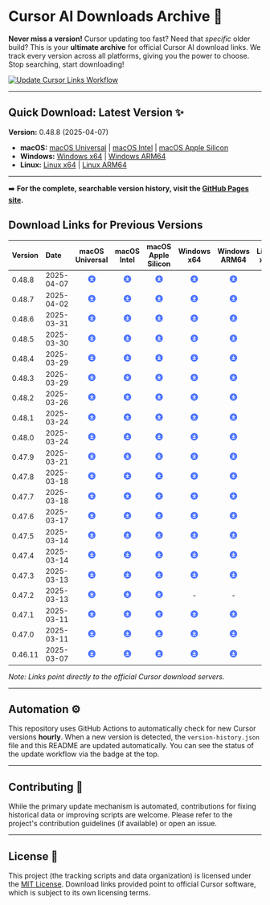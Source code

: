 # Cursor AI Downloads Archive 🚀

**Never miss a version!** Cursor updating too fast? Need that *specific* older build? This is your **ultimate archive** for official Cursor AI download links. We track every version across all platforms, giving you the power to choose. Stop searching, start downloading!

[![Update Cursor Links Workflow](https://github.com/shtse8/cursor-ai-downloads/actions/workflows/update-cursor-links.yml/badge.svg)](https://github.com/shtse8/cursor-ai-downloads/actions/workflows/update-cursor-links.yml)

---

## Quick Download: Latest Version ✨

<!-- LATEST_VERSION_DETAILS_START -->

**Version:** 0.48.8 (2025-04-07)

*   **macOS:** [macOS Universal](https://downloads.cursor.com/production/7801a556824585b7f2721900066bc87c4a09b743/darwin/universal/Cursor-darwin-universal.dmg) | [macOS Intel](https://downloads.cursor.com/production/7801a556824585b7f2721900066bc87c4a09b743/darwin/x64/Cursor-darwin-x64.dmg) | [macOS Apple Silicon](https://downloads.cursor.com/production/7801a556824585b7f2721900066bc87c4a09b743/darwin/arm64/Cursor-darwin-arm64.dmg)
*   **Windows:** [Windows x64](https://downloads.cursor.com/production/7801a556824585b7f2721900066bc87c4a09b743/win32/x64/system-setup/CursorSetup-x64-0.48.8.exe) | [Windows ARM64](https://downloads.cursor.com/production/7801a556824585b7f2721900066bc87c4a09b743/win32/arm64/system-setup/CursorSetup-arm64-0.48.8.exe)
*   **Linux:** [Linux x64](https://downloads.cursor.com/production/7801a556824585b7f2721900066bc87c4a09b743/linux/x64/Cursor-0.48.8-x86_64.AppImage) | [Linux ARM64](https://downloads.cursor.com/production/7801a556824585b7f2721900066bc87c4a09b743/linux/arm64/Cursor-0.48.8-aarch64.AppImage)

<!-- LATEST_VERSION_DETAILS_END -->

---


➡️ **For the complete, searchable version history, visit the [GitHub Pages site](https://shtse8.github.io/cursor-ai-downloads/).**

## Download Links for Previous Versions

<!-- TABLE_START -->
| Version | Date | macOS Universal | macOS Intel | macOS Apple Silicon | Windows x64 | Windows ARM64 | Linux x64 | Linux ARM64 |
|:---|:---|:---:|:---:|:---:|:---:|:---:|:---:|:---:|
| 0.48.8 | 2025-04-07 | <a href="https://downloads.cursor.com/production/7801a556824585b7f2721900066bc87c4a09b743/darwin/universal/Cursor-darwin-universal.dmg" target="_blank" rel="noopener noreferrer"><img src="assets/download.png?raw=true" alt="Download" width="16" height="16"></a> | <a href="https://downloads.cursor.com/production/7801a556824585b7f2721900066bc87c4a09b743/darwin/x64/Cursor-darwin-x64.dmg" target="_blank" rel="noopener noreferrer"><img src="assets/download.png?raw=true" alt="Download" width="16" height="16"></a> | <a href="https://downloads.cursor.com/production/7801a556824585b7f2721900066bc87c4a09b743/darwin/arm64/Cursor-darwin-arm64.dmg" target="_blank" rel="noopener noreferrer"><img src="assets/download.png?raw=true" alt="Download" width="16" height="16"></a> | <a href="https://downloads.cursor.com/production/7801a556824585b7f2721900066bc87c4a09b743/win32/x64/system-setup/CursorSetup-x64-0.48.8.exe" target="_blank" rel="noopener noreferrer"><img src="assets/download.png?raw=true" alt="Download" width="16" height="16"></a> | <a href="https://downloads.cursor.com/production/7801a556824585b7f2721900066bc87c4a09b743/win32/arm64/system-setup/CursorSetup-arm64-0.48.8.exe" target="_blank" rel="noopener noreferrer"><img src="assets/download.png?raw=true" alt="Download" width="16" height="16"></a> | <a href="https://downloads.cursor.com/production/7801a556824585b7f2721900066bc87c4a09b743/linux/x64/Cursor-0.48.8-x86_64.AppImage" target="_blank" rel="noopener noreferrer"><img src="assets/download.png?raw=true" alt="Download" width="16" height="16"></a> | <a href="https://downloads.cursor.com/production/7801a556824585b7f2721900066bc87c4a09b743/linux/arm64/Cursor-0.48.8-aarch64.AppImage" target="_blank" rel="noopener noreferrer"><img src="assets/download.png?raw=true" alt="Download" width="16" height="16"></a> |
| 0.48.7 | 2025-04-02 | <a href="https://downloads.cursor.com/production/66290080aae40d23364ba2371832bda0933a3641/darwin/universal/Cursor-darwin-universal.dmg" target="_blank" rel="noopener noreferrer"><img src="assets/download.png?raw=true" alt="Download" width="16" height="16"></a> | <a href="https://downloads.cursor.com/production/66290080aae40d23364ba2371832bda0933a3641/darwin/x64/Cursor-darwin-x64.dmg" target="_blank" rel="noopener noreferrer"><img src="assets/download.png?raw=true" alt="Download" width="16" height="16"></a> | <a href="https://downloads.cursor.com/production/66290080aae40d23364ba2371832bda0933a3641/darwin/arm64/Cursor-darwin-arm64.dmg" target="_blank" rel="noopener noreferrer"><img src="assets/download.png?raw=true" alt="Download" width="16" height="16"></a> | <a href="https://downloads.cursor.com/production/66290080aae40d23364ba2371832bda0933a3641/win32/x64/user-setup/CursorUserSetup-x64-0.48.7.exe" target="_blank" rel="noopener noreferrer"><img src="assets/download.png?raw=true" alt="Download" width="16" height="16"></a> | <a href="https://downloads.cursor.com/production/66290080aae40d23364ba2371832bda0933a3641/win32/arm64/user-setup/CursorUserSetup-arm64-0.48.7.exe" target="_blank" rel="noopener noreferrer"><img src="assets/download.png?raw=true" alt="Download" width="16" height="16"></a> | <a href="https://downloads.cursor.com/production/66290080aae40d23364ba2371832bda0933a3641/linux/x64/Cursor-0.48.7-x86_64.AppImage" target="_blank" rel="noopener noreferrer"><img src="assets/download.png?raw=true" alt="Download" width="16" height="16"></a> | <a href="https://downloads.cursor.com/production/66290080aae40d23364ba2371832bda0933a3641/linux/arm64/Cursor-0.48.7-aarch64.AppImage" target="_blank" rel="noopener noreferrer"><img src="assets/download.png?raw=true" alt="Download" width="16" height="16"></a> |
| 0.48.6 | 2025-03-31 | <a href="https://downloads.cursor.com/production/7da827d66e9b56a846349698c70129a436421245/darwin/universal/Cursor-darwin-universal.dmg" target="_blank" rel="noopener noreferrer"><img src="assets/download.png?raw=true" alt="Download" width="16" height="16"></a> | <a href="https://downloads.cursor.com/production/7da827d66e9b56a846349698c70129a436421245/darwin/x64/Cursor-darwin-x64.dmg" target="_blank" rel="noopener noreferrer"><img src="assets/download.png?raw=true" alt="Download" width="16" height="16"></a> | <a href="https://downloads.cursor.com/production/7da827d66e9b56a846349698c70129a436421245/darwin/arm64/Cursor-darwin-arm64.dmg" target="_blank" rel="noopener noreferrer"><img src="assets/download.png?raw=true" alt="Download" width="16" height="16"></a> | <a href="https://downloads.cursor.com/production/7da827d66e9b56a846349698c70129a436421245/win32/x64/user-setup/CursorUserSetup-x64-0.48.6.exe" target="_blank" rel="noopener noreferrer"><img src="assets/download.png?raw=true" alt="Download" width="16" height="16"></a> | <a href="https://downloads.cursor.com/production/7da827d66e9b56a846349698c70129a436421245/win32/arm64/user-setup/CursorUserSetup-arm64-0.48.6.exe" target="_blank" rel="noopener noreferrer"><img src="assets/download.png?raw=true" alt="Download" width="16" height="16"></a> | <a href="https://downloads.cursor.com/production/7da827d66e9b56a846349698c70129a436421245/linux/x64/Cursor-0.48.6-x86_64.AppImage" target="_blank" rel="noopener noreferrer"><img src="assets/download.png?raw=true" alt="Download" width="16" height="16"></a> | <a href="https://downloads.cursor.com/production/7da827d66e9b56a846349698c70129a436421245/linux/arm64/Cursor-0.48.6-aarch64.AppImage" target="_blank" rel="noopener noreferrer"><img src="assets/download.png?raw=true" alt="Download" width="16" height="16"></a> |
| 0.48.5 | 2025-03-30 | <a href="https://downloads.cursor.com/production/ec8ef865575596e5c64d3b6cf9a933b93ad4ac02/darwin/universal/Cursor-darwin-universal.dmg" target="_blank" rel="noopener noreferrer"><img src="assets/download.png?raw=true" alt="Download" width="16" height="16"></a> | <a href="https://downloads.cursor.com/production/ec8ef865575596e5c64d3b6cf9a933b93ad4ac02/darwin/x64/Cursor-darwin-x64.dmg" target="_blank" rel="noopener noreferrer"><img src="assets/download.png?raw=true" alt="Download" width="16" height="16"></a> | <a href="https://downloads.cursor.com/production/ec8ef865575596e5c64d3b6cf9a933b93ad4ac02/darwin/arm64/Cursor-darwin-arm64.dmg" target="_blank" rel="noopener noreferrer"><img src="assets/download.png?raw=true" alt="Download" width="16" height="16"></a> | <a href="https://downloads.cursor.com/production/ec8ef865575596e5c64d3b6cf9a933b93ad4ac02/win32/x64/user-setup/CursorUserSetup-x64-0.48.5.exe" target="_blank" rel="noopener noreferrer"><img src="assets/download.png?raw=true" alt="Download" width="16" height="16"></a> | <a href="https://downloads.cursor.com/production/ec8ef865575596e5c64d3b6cf9a933b93ad4ac02/win32/arm64/user-setup/CursorUserSetup-arm64-0.48.5.exe" target="_blank" rel="noopener noreferrer"><img src="assets/download.png?raw=true" alt="Download" width="16" height="16"></a> | <a href="https://downloads.cursor.com/production/ec8ef865575596e5c64d3b6cf9a933b93ad4ac02/linux/x64/Cursor-0.48.5-x86_64.AppImage" target="_blank" rel="noopener noreferrer"><img src="assets/download.png?raw=true" alt="Download" width="16" height="16"></a> | <a href="https://downloads.cursor.com/production/ec8ef865575596e5c64d3b6cf9a933b93ad4ac02/linux/arm64/Cursor-0.48.5-aarch64.AppImage" target="_blank" rel="noopener noreferrer"><img src="assets/download.png?raw=true" alt="Download" width="16" height="16"></a> |
| 0.48.4 | 2025-03-29 | <a href="https://downloads.cursor.com/production/2d6a87f894b91f2d4a045294e1ad36d208023ccb/darwin/universal/Cursor-darwin-universal.dmg" target="_blank" rel="noopener noreferrer"><img src="assets/download.png?raw=true" alt="Download" width="16" height="16"></a> | <a href="https://downloads.cursor.com/production/2d6a87f894b91f2d4a045294e1ad36d208023ccb/darwin/x64/Cursor-darwin-x64.dmg" target="_blank" rel="noopener noreferrer"><img src="assets/download.png?raw=true" alt="Download" width="16" height="16"></a> | <a href="https://downloads.cursor.com/production/2d6a87f894b91f2d4a045294e1ad36d208023ccb/darwin/arm64/Cursor-darwin-arm64.dmg" target="_blank" rel="noopener noreferrer"><img src="assets/download.png?raw=true" alt="Download" width="16" height="16"></a> | <a href="https://downloads.cursor.com/production/2d6a87f894b91f2d4a045294e1ad36d208023ccb/win32/x64/user-setup/CursorUserSetup-x64-0.48.4.exe" target="_blank" rel="noopener noreferrer"><img src="assets/download.png?raw=true" alt="Download" width="16" height="16"></a> | <a href="https://downloads.cursor.com/production/2d6a87f894b91f2d4a045294e1ad36d208023ccb/win32/arm64/user-setup/CursorUserSetup-arm64-0.48.4.exe" target="_blank" rel="noopener noreferrer"><img src="assets/download.png?raw=true" alt="Download" width="16" height="16"></a> | <a href="https://downloads.cursor.com/production/2d6a87f894b91f2d4a045294e1ad36d208023ccb/linux/x64/Cursor-0.48.4-x86_64.AppImage" target="_blank" rel="noopener noreferrer"><img src="assets/download.png?raw=true" alt="Download" width="16" height="16"></a> | <a href="https://downloads.cursor.com/production/2d6a87f894b91f2d4a045294e1ad36d208023ccb/linux/arm64/Cursor-0.48.4-aarch64.AppImage" target="_blank" rel="noopener noreferrer"><img src="assets/download.png?raw=true" alt="Download" width="16" height="16"></a> |
| 0.48.3 | 2025-03-29 | <a href="https://downloads.cursor.com/production/d0f2e6e7e022d8e024f7eb7d085cadf3d1f4df20/darwin/universal/Cursor-darwin-universal.dmg" target="_blank" rel="noopener noreferrer"><img src="assets/download.png?raw=true" alt="Download" width="16" height="16"></a> | <a href="https://downloads.cursor.com/production/d0f2e6e7e022d8e024f7eb7d085cadf3d1f4df20/darwin/x64/Cursor-darwin-x64.dmg" target="_blank" rel="noopener noreferrer"><img src="assets/download.png?raw=true" alt="Download" width="16" height="16"></a> | <a href="https://downloads.cursor.com/production/d0f2e6e7e022d8e024f7eb7d085cadf3d1f4df20/darwin/arm64/Cursor-darwin-arm64.dmg" target="_blank" rel="noopener noreferrer"><img src="assets/download.png?raw=true" alt="Download" width="16" height="16"></a> | <a href="https://downloads.cursor.com/production/d0f2e6e7e022d8e024f7eb7d085cadf3d1f4df20/win32/x64/user-setup/CursorUserSetup-x64-0.48.3.exe" target="_blank" rel="noopener noreferrer"><img src="assets/download.png?raw=true" alt="Download" width="16" height="16"></a> | <a href="https://downloads.cursor.com/production/d0f2e6e7e022d8e024f7eb7d085cadf3d1f4df20/win32/arm64/user-setup/CursorUserSetup-arm64-0.48.3.exe" target="_blank" rel="noopener noreferrer"><img src="assets/download.png?raw=true" alt="Download" width="16" height="16"></a> | <a href="https://downloads.cursor.com/production/d0f2e6e7e022d8e024f7eb7d085cadf3d1f4df20/linux/x64/Cursor-0.48.3-x86_64.AppImage" target="_blank" rel="noopener noreferrer"><img src="assets/download.png?raw=true" alt="Download" width="16" height="16"></a> | <a href="https://downloads.cursor.com/production/d0f2e6e7e022d8e024f7eb7d085cadf3d1f4df20/linux/arm64/Cursor-0.48.3-aarch64.AppImage" target="_blank" rel="noopener noreferrer"><img src="assets/download.png?raw=true" alt="Download" width="16" height="16"></a> |
| 0.48.2 | 2025-03-26 | <a href="https://downloads.cursor.com/production/7d6318dfcfbf7c12a87e33c06978f23167a6de3c/darwin/universal/Cursor-darwin-universal.dmg" target="_blank" rel="noopener noreferrer"><img src="assets/download.png?raw=true" alt="Download" width="16" height="16"></a> | <a href="https://downloads.cursor.com/production/7d6318dfcfbf7c12a87e33c06978f23167a6de3c/darwin/x64/Cursor-darwin-x64.dmg" target="_blank" rel="noopener noreferrer"><img src="assets/download.png?raw=true" alt="Download" width="16" height="16"></a> | <a href="https://downloads.cursor.com/production/7d6318dfcfbf7c12a87e33c06978f23167a6de3c/darwin/arm64/Cursor-darwin-arm64.dmg" target="_blank" rel="noopener noreferrer"><img src="assets/download.png?raw=true" alt="Download" width="16" height="16"></a> | <a href="https://downloads.cursor.com/production/7d6318dfcfbf7c12a87e33c06978f23167a6de3c/win32/x64/user-setup/CursorUserSetup-x64-0.48.2.exe" target="_blank" rel="noopener noreferrer"><img src="assets/download.png?raw=true" alt="Download" width="16" height="16"></a> | <a href="https://downloads.cursor.com/production/7d6318dfcfbf7c12a87e33c06978f23167a6de3c/win32/arm64/user-setup/CursorUserSetup-arm64-0.48.2.exe" target="_blank" rel="noopener noreferrer"><img src="assets/download.png?raw=true" alt="Download" width="16" height="16"></a> | <a href="https://downloads.cursor.com/production/7d6318dfcfbf7c12a87e33c06978f23167a6de3c/linux/x64/Cursor-0.48.2-x86_64.AppImage" target="_blank" rel="noopener noreferrer"><img src="assets/download.png?raw=true" alt="Download" width="16" height="16"></a> | <a href="https://downloads.cursor.com/production/7d6318dfcfbf7c12a87e33c06978f23167a6de3c/linux/arm64/Cursor-0.48.2-aarch64.AppImage" target="_blank" rel="noopener noreferrer"><img src="assets/download.png?raw=true" alt="Download" width="16" height="16"></a> |
| 0.48.1 | 2025-03-24 | <a href="https://downloads.cursor.com/production/0139db98f117ab50fcaaf7a0b1c69d345bd98a14/darwin/universal/Cursor-darwin-universal.dmg" target="_blank" rel="noopener noreferrer"><img src="assets/download.png?raw=true" alt="Download" width="16" height="16"></a> | <a href="https://downloads.cursor.com/production/0139db98f117ab50fcaaf7a0b1c69d345bd98a14/darwin/x64/Cursor-darwin-x64.dmg" target="_blank" rel="noopener noreferrer"><img src="assets/download.png?raw=true" alt="Download" width="16" height="16"></a> | <a href="https://downloads.cursor.com/production/0139db98f117ab50fcaaf7a0b1c69d345bd98a14/darwin/arm64/Cursor-darwin-arm64.dmg" target="_blank" rel="noopener noreferrer"><img src="assets/download.png?raw=true" alt="Download" width="16" height="16"></a> | <a href="https://downloads.cursor.com/production/0139db98f117ab50fcaaf7a0b1c69d345bd98a14/win32/x64/user-setup/CursorUserSetup-x64-0.48.1.exe" target="_blank" rel="noopener noreferrer"><img src="assets/download.png?raw=true" alt="Download" width="16" height="16"></a> | <a href="https://downloads.cursor.com/production/0139db98f117ab50fcaaf7a0b1c69d345bd98a14/win32/arm64/user-setup/CursorUserSetup-arm64-0.48.1.exe" target="_blank" rel="noopener noreferrer"><img src="assets/download.png?raw=true" alt="Download" width="16" height="16"></a> | <a href="https://downloads.cursor.com/production/0139db98f117ab50fcaaf7a0b1c69d345bd98a14/linux/x64/Cursor-0.48.1-x86_64.AppImage" target="_blank" rel="noopener noreferrer"><img src="assets/download.png?raw=true" alt="Download" width="16" height="16"></a> | <a href="https://downloads.cursor.com/production/0139db98f117ab50fcaaf7a0b1c69d345bd98a14/linux/arm64/Cursor-0.48.1-aarch64.AppImage" target="_blank" rel="noopener noreferrer"><img src="assets/download.png?raw=true" alt="Download" width="16" height="16"></a> |
| 0.48.0 | 2025-03-24 | <a href="https://downloads.cursor.com/production/3def0c1e43c375c98c36c3e60d2304e1c465bd5c/darwin/universal/Cursor-darwin-universal.dmg" target="_blank" rel="noopener noreferrer"><img src="assets/download.png?raw=true" alt="Download" width="16" height="16"></a> | <a href="https://downloads.cursor.com/production/3def0c1e43c375c98c36c3e60d2304e1c465bd5c/darwin/x64/Cursor-darwin-x64.dmg" target="_blank" rel="noopener noreferrer"><img src="assets/download.png?raw=true" alt="Download" width="16" height="16"></a> | <a href="https://downloads.cursor.com/production/3def0c1e43c375c98c36c3e60d2304e1c465bd5c/darwin/arm64/Cursor-darwin-arm64.dmg" target="_blank" rel="noopener noreferrer"><img src="assets/download.png?raw=true" alt="Download" width="16" height="16"></a> | <a href="https://downloads.cursor.com/production/3def0c1e43c375c98c36c3e60d2304e1c465bd5c/win32/x64/user-setup/CursorUserSetup-x64-0.48.0.exe" target="_blank" rel="noopener noreferrer"><img src="assets/download.png?raw=true" alt="Download" width="16" height="16"></a> | <a href="https://downloads.cursor.com/production/3def0c1e43c375c98c36c3e60d2304e1c465bd5c/win32/arm64/user-setup/CursorUserSetup-arm64-0.48.0.exe" target="_blank" rel="noopener noreferrer"><img src="assets/download.png?raw=true" alt="Download" width="16" height="16"></a> | <a href="https://downloads.cursor.com/production/3def0c1e43c375c98c36c3e60d2304e1c465bd5c/linux/x64/Cursor-0.48.0-x86_64.AppImage" target="_blank" rel="noopener noreferrer"><img src="assets/download.png?raw=true" alt="Download" width="16" height="16"></a> | <a href="https://downloads.cursor.com/production/3def0c1e43c375c98c36c3e60d2304e1c465bd5c/linux/arm64/Cursor-0.48.0-aarch64.AppImage" target="_blank" rel="noopener noreferrer"><img src="assets/download.png?raw=true" alt="Download" width="16" height="16"></a> |
| 0.47.9 | 2025-03-21 | <a href="https://downloads.cursor.com/production/b6fb41b5f36bda05cab7109606e7404a65d1ff32/darwin/universal/Cursor-darwin-universal.dmg" target="_blank" rel="noopener noreferrer"><img src="assets/download.png?raw=true" alt="Download" width="16" height="16"></a> | <a href="https://downloads.cursor.com/production/b6fb41b5f36bda05cab7109606e7404a65d1ff32/darwin/x64/Cursor-darwin-x64.dmg" target="_blank" rel="noopener noreferrer"><img src="assets/download.png?raw=true" alt="Download" width="16" height="16"></a> | <a href="https://downloads.cursor.com/production/b6fb41b5f36bda05cab7109606e7404a65d1ff32/darwin/arm64/Cursor-darwin-arm64.dmg" target="_blank" rel="noopener noreferrer"><img src="assets/download.png?raw=true" alt="Download" width="16" height="16"></a> | <a href="https://downloads.cursor.com/production/b6fb41b5f36bda05cab7109606e7404a65d1ff32/win32/x64/user-setup/CursorUserSetup-x64-0.47.9.exe" target="_blank" rel="noopener noreferrer"><img src="assets/download.png?raw=true" alt="Download" width="16" height="16"></a> | <a href="https://downloads.cursor.com/production/b6fb41b5f36bda05cab7109606e7404a65d1ff32/win32/arm64/user-setup/CursorUserSetup-arm64-0.47.9.exe" target="_blank" rel="noopener noreferrer"><img src="assets/download.png?raw=true" alt="Download" width="16" height="16"></a> | <a href="https://downloads.cursor.com/production/b6fb41b5f36bda05cab7109606e7404a65d1ff32/linux/x64/Cursor-0.47.9-x86_64.AppImage" target="_blank" rel="noopener noreferrer"><img src="assets/download.png?raw=true" alt="Download" width="16" height="16"></a> | <a href="https://downloads.cursor.com/production/b6fb41b5f36bda05cab7109606e7404a65d1ff32/linux/arm64/Cursor-0.47.9-aarch64.AppImage" target="_blank" rel="noopener noreferrer"><img src="assets/download.png?raw=true" alt="Download" width="16" height="16"></a> |
| 0.47.8 | 2025-03-18 | <a href="https://downloads.cursor.com/production/82ef0f61c01d079d1b7e5ab04d88499d5af500e3/darwin/universal/Cursor-darwin-universal.dmg" target="_blank" rel="noopener noreferrer"><img src="assets/download.png?raw=true" alt="Download" width="16" height="16"></a> | <a href="https://downloads.cursor.com/production/82ef0f61c01d079d1b7e5ab04d88499d5af500e3/darwin/x64/Cursor-darwin-x64.dmg" target="_blank" rel="noopener noreferrer"><img src="assets/download.png?raw=true" alt="Download" width="16" height="16"></a> | <a href="https://downloads.cursor.com/production/82ef0f61c01d079d1b7e5ab04d88499d5af500e3/darwin/arm64/Cursor-darwin-arm64.dmg" target="_blank" rel="noopener noreferrer"><img src="assets/download.png?raw=true" alt="Download" width="16" height="16"></a> | <a href="https://downloads.cursor.com/production/82ef0f61c01d079d1b7e5ab04d88499d5af500e3/win32/x64/user-setup/CursorUserSetup-x64-0.47.8.exe" target="_blank" rel="noopener noreferrer"><img src="assets/download.png?raw=true" alt="Download" width="16" height="16"></a> | <a href="https://downloads.cursor.com/production/82ef0f61c01d079d1b7e5ab04d88499d5af500e3/win32/arm64/user-setup/CursorUserSetup-arm64-0.47.8.exe" target="_blank" rel="noopener noreferrer"><img src="assets/download.png?raw=true" alt="Download" width="16" height="16"></a> | <a href="https://downloads.cursor.com/production/client/linux/x64/appimage/Cursor-0.47.8-82ef0f61c01d079d1b7e5ab04d88499d5af500e3.deb.glibc2.25-x86_64.AppImage" target="_blank" rel="noopener noreferrer"><img src="assets/download.png?raw=true" alt="Download" width="16" height="16"></a> | <a href="https://downloads.cursor.com/production/client/linux/arm64/appimage/Cursor-0.47.8-82ef0f61c01d079d1b7e5ab04d88499d5af500e3.deb.glibc2.28-aarch64.AppImage" target="_blank" rel="noopener noreferrer"><img src="assets/download.png?raw=true" alt="Download" width="16" height="16"></a> |
| 0.47.7 | 2025-03-18 | <a href="https://downloads.cursor.com/production/33ec0dad159bc0ad620f6bbda539efe90c39748d/darwin/universal/Cursor-darwin-universal.dmg" target="_blank" rel="noopener noreferrer"><img src="assets/download.png?raw=true" alt="Download" width="16" height="16"></a> | <a href="https://downloads.cursor.com/production/33ec0dad159bc0ad620f6bbda539efe90c39748d/darwin/x64/Cursor-darwin-x64.dmg" target="_blank" rel="noopener noreferrer"><img src="assets/download.png?raw=true" alt="Download" width="16" height="16"></a> | <a href="https://downloads.cursor.com/production/33ec0dad159bc0ad620f6bbda539efe90c39748d/darwin/arm64/Cursor-darwin-arm64.dmg" target="_blank" rel="noopener noreferrer"><img src="assets/download.png?raw=true" alt="Download" width="16" height="16"></a> | <a href="https://downloads.cursor.com/production/33ec0dad159bc0ad620f6bbda539efe90c39748d/win32/x64/user-setup/CursorUserSetup-x64-0.47.7.exe" target="_blank" rel="noopener noreferrer"><img src="assets/download.png?raw=true" alt="Download" width="16" height="16"></a> | <a href="https://downloads.cursor.com/production/33ec0dad159bc0ad620f6bbda539efe90c39748d/win32/arm64/user-setup/CursorUserSetup-arm64-0.47.7.exe" target="_blank" rel="noopener noreferrer"><img src="assets/download.png?raw=true" alt="Download" width="16" height="16"></a> | <a href="https://downloads.cursor.com/production/client/linux/x64/appimage/Cursor-0.47.7-33ec0dad159bc0ad620f6bbda539efe90c39748d.deb.glibc2.25-x86_64.AppImage" target="_blank" rel="noopener noreferrer"><img src="assets/download.png?raw=true" alt="Download" width="16" height="16"></a> | <a href="https://downloads.cursor.com/production/client/linux/arm64/appimage/Cursor-0.47.7-33ec0dad159bc0ad620f6bbda539efe90c39748d.deb.glibc2.28-aarch64.AppImage" target="_blank" rel="noopener noreferrer"><img src="assets/download.png?raw=true" alt="Download" width="16" height="16"></a> |
| 0.47.6 | 2025-03-17 | <a href="https://downloads.cursor.com/production/6a1a6fbc55483584e7022f491c8a167ccac86f22/darwin/universal/Cursor-darwin-universal.dmg" target="_blank" rel="noopener noreferrer"><img src="assets/download.png?raw=true" alt="Download" width="16" height="16"></a> | <a href="https://downloads.cursor.com/production/6a1a6fbc55483584e7022f491c8a167ccac86f22/darwin/x64/Cursor-darwin-x64.dmg" target="_blank" rel="noopener noreferrer"><img src="assets/download.png?raw=true" alt="Download" width="16" height="16"></a> | <a href="https://downloads.cursor.com/production/6a1a6fbc55483584e7022f491c8a167ccac86f22/darwin/arm64/Cursor-darwin-arm64.dmg" target="_blank" rel="noopener noreferrer"><img src="assets/download.png?raw=true" alt="Download" width="16" height="16"></a> | <a href="https://downloads.cursor.com/production/6a1a6fbc55483584e7022f491c8a167ccac86f22/win32/x64/user-setup/CursorUserSetup-x64-0.47.6.exe" target="_blank" rel="noopener noreferrer"><img src="assets/download.png?raw=true" alt="Download" width="16" height="16"></a> | <a href="https://downloads.cursor.com/production/6a1a6fbc55483584e7022f491c8a167ccac86f22/win32/arm64/user-setup/CursorUserSetup-arm64-0.47.6.exe" target="_blank" rel="noopener noreferrer"><img src="assets/download.png?raw=true" alt="Download" width="16" height="16"></a> | <a href="https://downloads.cursor.com/production/client/linux/x64/appimage/Cursor-0.47.6-6a1a6fbc55483584e7022f491c8a167ccac86f22.deb.glibc2.25-x86_64.AppImage" target="_blank" rel="noopener noreferrer"><img src="assets/download.png?raw=true" alt="Download" width="16" height="16"></a> | <a href="https://downloads.cursor.com/production/client/linux/arm64/appimage/Cursor-0.47.6-6a1a6fbc55483584e7022f491c8a167ccac86f22.deb.glibc2.28-aarch64.AppImage" target="_blank" rel="noopener noreferrer"><img src="assets/download.png?raw=true" alt="Download" width="16" height="16"></a> |
| 0.47.5 | 2025-03-14 | <a href="https://downloads.cursor.com/production/53d6da1322f934a1058e7569ee0847b24879d18c/darwin/universal/Cursor-darwin-universal.dmg" target="_blank" rel="noopener noreferrer"><img src="assets/download.png?raw=true" alt="Download" width="16" height="16"></a> | <a href="https://downloads.cursor.com/production/53d6da1322f934a1058e7569ee0847b24879d18c/darwin/x64/Cursor-darwin-x64.dmg" target="_blank" rel="noopener noreferrer"><img src="assets/download.png?raw=true" alt="Download" width="16" height="16"></a> | <a href="https://downloads.cursor.com/production/53d6da1322f934a1058e7569ee0847b24879d18c/darwin/arm64/Cursor-darwin-arm64.dmg" target="_blank" rel="noopener noreferrer"><img src="assets/download.png?raw=true" alt="Download" width="16" height="16"></a> | <a href="https://downloads.cursor.com/production/53d6da1322f934a1058e7569ee0847b24879d18c/win32/x64/user-setup/CursorUserSetup-x64-0.47.5.exe" target="_blank" rel="noopener noreferrer"><img src="assets/download.png?raw=true" alt="Download" width="16" height="16"></a> | <a href="https://downloads.cursor.com/production/53d6da1322f934a1058e7569ee0847b24879d18c/win32/arm64/user-setup/CursorUserSetup-arm64-0.47.5.exe" target="_blank" rel="noopener noreferrer"><img src="assets/download.png?raw=true" alt="Download" width="16" height="16"></a> | <a href="https://downloads.cursor.com/production/client/linux/x64/appimage/Cursor-0.47.5-53d6da1322f934a1058e7569ee0847b24879d18c.deb.glibc2.25-x86_64.AppImage" target="_blank" rel="noopener noreferrer"><img src="assets/download.png?raw=true" alt="Download" width="16" height="16"></a> | <a href="https://downloads.cursor.com/production/client/linux/arm64/appimage/Cursor-0.47.5-53d6da1322f934a1058e7569ee0847b24879d18c.deb.glibc2.28-aarch64.AppImage" target="_blank" rel="noopener noreferrer"><img src="assets/download.png?raw=true" alt="Download" width="16" height="16"></a> |
| 0.47.4 | 2025-03-14 | <a href="https://downloads.cursor.com/production/8f8a2000673d2c48f6cac5eea2f3f9f2ed5e4ec2/darwin/universal/Cursor-darwin-universal.dmg" target="_blank" rel="noopener noreferrer"><img src="assets/download.png?raw=true" alt="Download" width="16" height="16"></a> | <a href="https://downloads.cursor.com/production/8f8a2000673d2c48f6cac5eea2f3f9f2ed5e4ec2/darwin/x64/Cursor-darwin-x64.dmg" target="_blank" rel="noopener noreferrer"><img src="assets/download.png?raw=true" alt="Download" width="16" height="16"></a> | <a href="https://downloads.cursor.com/production/8f8a2000673d2c48f6cac5eea2f3f9f2ed5e4ec2/darwin/arm64/Cursor-darwin-arm64.dmg" target="_blank" rel="noopener noreferrer"><img src="assets/download.png?raw=true" alt="Download" width="16" height="16"></a> | <a href="https://downloads.cursor.com/production/8f8a2000673d2c48f6cac5eea2f3f9f2ed5e4ec2/win32/x64/user-setup/CursorUserSetup-x64-0.47.4.exe" target="_blank" rel="noopener noreferrer"><img src="assets/download.png?raw=true" alt="Download" width="16" height="16"></a> | <a href="https://downloads.cursor.com/production/8f8a2000673d2c48f6cac5eea2f3f9f2ed5e4ec2/win32/arm64/user-setup/CursorUserSetup-arm64-0.47.4.exe" target="_blank" rel="noopener noreferrer"><img src="assets/download.png?raw=true" alt="Download" width="16" height="16"></a> | <a href="https://downloads.cursor.com/production/client/linux/x64/appimage/Cursor-0.47.4-8f8a2000673d2c48f6cac5eea2f3f9f2ed5e4ec2.deb.glibc2.25-x86_64.AppImage" target="_blank" rel="noopener noreferrer"><img src="assets/download.png?raw=true" alt="Download" width="16" height="16"></a> | <a href="https://downloads.cursor.com/production/client/linux/arm64/appimage/Cursor-0.47.4-8f8a2000673d2c48f6cac5eea2f3f9f2ed5e4ec2.deb.glibc2.28-aarch64.AppImage" target="_blank" rel="noopener noreferrer"><img src="assets/download.png?raw=true" alt="Download" width="16" height="16"></a> |
| 0.47.3 | 2025-03-13 | <a href="https://downloads.cursor.com/production/dab1538cd064aebd4292f9de48b05022c974aff6/darwin/universal/Cursor-darwin-universal.dmg" target="_blank" rel="noopener noreferrer"><img src="assets/download.png?raw=true" alt="Download" width="16" height="16"></a> | <a href="https://downloads.cursor.com/production/dab1538cd064aebd4292f9de48b05022c974aff6/darwin/x64/Cursor-darwin-x64.dmg" target="_blank" rel="noopener noreferrer"><img src="assets/download.png?raw=true" alt="Download" width="16" height="16"></a> | <a href="https://downloads.cursor.com/production/dab1538cd064aebd4292f9de48b05022c974aff6/darwin/arm64/Cursor-darwin-arm64.dmg" target="_blank" rel="noopener noreferrer"><img src="assets/download.png?raw=true" alt="Download" width="16" height="16"></a> | <a href="https://downloads.cursor.com/production/dab1538cd064aebd4292f9de48b05022c974aff6/win32/x64/user-setup/CursorUserSetup-x64-0.47.3.exe" target="_blank" rel="noopener noreferrer"><img src="assets/download.png?raw=true" alt="Download" width="16" height="16"></a> | <a href="https://downloads.cursor.com/production/dab1538cd064aebd4292f9de48b05022c974aff6/win32/arm64/user-setup/CursorUserSetup-arm64-0.47.3.exe" target="_blank" rel="noopener noreferrer"><img src="assets/download.png?raw=true" alt="Download" width="16" height="16"></a> | <a href="https://downloads.cursor.com/production/client/linux/x64/appimage/Cursor-0.47.3-dab1538cd064aebd4292f9de48b05022c974aff6.deb.glibc2.25-x86_64.AppImage" target="_blank" rel="noopener noreferrer"><img src="assets/download.png?raw=true" alt="Download" width="16" height="16"></a> | <a href="https://downloads.cursor.com/production/client/linux/arm64/appimage/Cursor-0.47.3-dab1538cd064aebd4292f9de48b05022c974aff6.deb.glibc2.28-aarch64.AppImage" target="_blank" rel="noopener noreferrer"><img src="assets/download.png?raw=true" alt="Download" width="16" height="16"></a> |
| 0.47.2 | 2025-03-13 | <a href="https://downloads.cursor.com/production/bed609aa4a57e9d82664006f152d3f77589eed10/darwin/universal/Cursor-darwin-universal.dmg" target="_blank" rel="noopener noreferrer"><img src="assets/download.png?raw=true" alt="Download" width="16" height="16"></a> | <a href="https://downloads.cursor.com/production/bed609aa4a57e9d82664006f152d3f77589eed10/darwin/x64/Cursor-darwin-x64.dmg" target="_blank" rel="noopener noreferrer"><img src="assets/download.png?raw=true" alt="Download" width="16" height="16"></a> | <a href="https://downloads.cursor.com/production/bed609aa4a57e9d82664006f152d3f77589eed10/darwin/arm64/Cursor-darwin-arm64.dmg" target="_blank" rel="noopener noreferrer"><img src="assets/download.png?raw=true" alt="Download" width="16" height="16"></a> | - | - | <a href="https://downloads.cursor.com/production/client/linux/x64/appimage/Cursor-0.47.2-bed609aa4a57e9d82664006f152d3f77589eed10.deb.glibc2.25-x86_64.AppImage" target="_blank" rel="noopener noreferrer"><img src="assets/download.png?raw=true" alt="Download" width="16" height="16"></a> | <a href="https://downloads.cursor.com/production/client/linux/arm64/appimage/Cursor-0.47.2-bed609aa4a57e9d82664006f152d3f77589eed10.deb.glibc2.28-aarch64.AppImage" target="_blank" rel="noopener noreferrer"><img src="assets/download.png?raw=true" alt="Download" width="16" height="16"></a> |
| 0.47.1 | 2025-03-11 | <a href="https://downloads.cursor.com/production/aafb3fe1326c939656bd06f325a9e17679aeec7f/darwin/universal/Cursor-darwin-universal.dmg" target="_blank" rel="noopener noreferrer"><img src="assets/download.png?raw=true" alt="Download" width="16" height="16"></a> | <a href="https://downloads.cursor.com/production/aafb3fe1326c939656bd06f325a9e17679aeec7f/darwin/x64/Cursor-darwin-x64.dmg" target="_blank" rel="noopener noreferrer"><img src="assets/download.png?raw=true" alt="Download" width="16" height="16"></a> | <a href="https://downloads.cursor.com/production/aafb3fe1326c939656bd06f325a9e17679aeec7f/darwin/arm64/Cursor-darwin-arm64.dmg" target="_blank" rel="noopener noreferrer"><img src="assets/download.png?raw=true" alt="Download" width="16" height="16"></a> | <a href="https://downloads.cursor.com/production/aafb3fe1326c939656bd06f325a9e17679aeec7f/win32/x64/user-setup/CursorUserSetup-x64-0.47.1.exe" target="_blank" rel="noopener noreferrer"><img src="assets/download.png?raw=true" alt="Download" width="16" height="16"></a> | <a href="https://downloads.cursor.com/production/aafb3fe1326c939656bd06f325a9e17679aeec7f/win32/arm64/user-setup/CursorUserSetup-arm64-0.47.1.exe" target="_blank" rel="noopener noreferrer"><img src="assets/download.png?raw=true" alt="Download" width="16" height="16"></a> | <a href="https://downloads.cursor.com/production/client/linux/x64/appimage/Cursor-0.47.1-aafb3fe1326c939656bd06f325a9e17679aeec7f.deb.glibc2.25-x86_64.AppImage" target="_blank" rel="noopener noreferrer"><img src="assets/download.png?raw=true" alt="Download" width="16" height="16"></a> | <a href="https://downloads.cursor.com/production/client/linux/arm64/appimage/Cursor-0.47.1-aafb3fe1326c939656bd06f325a9e17679aeec7f.deb.glibc2.28-aarch64.AppImage" target="_blank" rel="noopener noreferrer"><img src="assets/download.png?raw=true" alt="Download" width="16" height="16"></a> |
| 0.47.0 | 2025-03-11 | <a href="https://downloads.cursor.com/production/4a602340d7b014d700647120bae9079607f2ae9b/darwin/universal/Cursor-darwin-universal.dmg" target="_blank" rel="noopener noreferrer"><img src="assets/download.png?raw=true" alt="Download" width="16" height="16"></a> | <a href="https://downloads.cursor.com/production/4a602340d7b014d700647120bae9079607f2ae9b/darwin/x64/Cursor-darwin-x64.dmg" target="_blank" rel="noopener noreferrer"><img src="assets/download.png?raw=true" alt="Download" width="16" height="16"></a> | <a href="https://downloads.cursor.com/production/4a602340d7b014d700647120bae9079607f2ae9b/darwin/arm64/Cursor-darwin-arm64.dmg" target="_blank" rel="noopener noreferrer"><img src="assets/download.png?raw=true" alt="Download" width="16" height="16"></a> | <a href="https://downloads.cursor.com/production/4a602340d7b014d700647120bae9079607f2ae9b/win32/x64/user-setup/CursorUserSetup-x64-0.47.0.exe" target="_blank" rel="noopener noreferrer"><img src="assets/download.png?raw=true" alt="Download" width="16" height="16"></a> | <a href="https://downloads.cursor.com/production/4a602340d7b014d700647120bae9079607f2ae9b/win32/arm64/user-setup/CursorUserSetup-arm64-0.47.0.exe" target="_blank" rel="noopener noreferrer"><img src="assets/download.png?raw=true" alt="Download" width="16" height="16"></a> | <a href="https://downloads.cursor.com/production/client/linux/x64/appimage/Cursor-0.47.0-4a602340d7b014d700647120bae9079607f2ae9b.deb.glibc2.25-x86_64.AppImage" target="_blank" rel="noopener noreferrer"><img src="assets/download.png?raw=true" alt="Download" width="16" height="16"></a> | <a href="https://downloads.cursor.com/production/client/linux/arm64/appimage/Cursor-0.47.0-4a602340d7b014d700647120bae9079607f2ae9b.deb.glibc2.28-aarch64.AppImage" target="_blank" rel="noopener noreferrer"><img src="assets/download.png?raw=true" alt="Download" width="16" height="16"></a> |
| 0.46.11 | 2025-03-07 | <a href="https://anysphere-binaries.s3.us-east-1.amazonaws.com/production/ae378be9dc2f5f1a6a1a220c6e25f9f03c8d4e19/darwin/universal/Cursor-darwin-universal.dmg" target="_blank" rel="noopener noreferrer"><img src="assets/download.png?raw=true" alt="Download" width="16" height="16"></a> | <a href="https://anysphere-binaries.s3.us-east-1.amazonaws.com/production/ae378be9dc2f5f1a6a1a220c6e25f9f03c8d4e19/darwin/x64/Cursor-darwin-x64.dmg" target="_blank" rel="noopener noreferrer"><img src="assets/download.png?raw=true" alt="Download" width="16" height="16"></a> | <a href="https://anysphere-binaries.s3.us-east-1.amazonaws.com/production/ae378be9dc2f5f1a6a1a220c6e25f9f03c8d4e19/darwin/arm64/Cursor-darwin-arm64.dmg" target="_blank" rel="noopener noreferrer"><img src="assets/download.png?raw=true" alt="Download" width="16" height="16"></a> | <a href="https://anysphere-binaries.s3.us-east-1.amazonaws.com/production/ae378be9dc2f5f1a6a1a220c6e25f9f03c8d4e19/win32/x64/user-setup/CursorUserSetup-x64-0.46.11.exe" target="_blank" rel="noopener noreferrer"><img src="assets/download.png?raw=true" alt="Download" width="16" height="16"></a> | <a href="https://anysphere-binaries.s3.us-east-1.amazonaws.com/production/ae378be9dc2f5f1a6a1a220c6e25f9f03c8d4e19/win32/arm64/user-setup/CursorUserSetup-arm64-0.46.11.exe" target="_blank" rel="noopener noreferrer"><img src="assets/download.png?raw=true" alt="Download" width="16" height="16"></a> | <a href="https://anysphere-binaries.s3.us-east-1.amazonaws.com/production/client/linux/x64/appimage/Cursor-0.46.11-ae378be9dc2f5f1a6a1a220c6e25f9f03c8d4e19.deb.glibc2.25-x86_64.AppImage" target="_blank" rel="noopener noreferrer"><img src="assets/download.png?raw=true" alt="Download" width="16" height="16"></a> | <a href="https://anysphere-binaries.s3.us-east-1.amazonaws.com/production/client/linux/arm64/appimage/Cursor-0.46.11-ae378be9dc2f5f1a6a1a220c6e25f9f03c8d4e19.deb.glibc2.28-aarch64.AppImage" target="_blank" rel="noopener noreferrer"><img src="assets/download.png?raw=true" alt="Download" width="16" height="16"></a> |
<!-- TABLE_END -->

*Note: Links point directly to the official Cursor download servers.*

---

## Automation ⚙️

This repository uses GitHub Actions to automatically check for new Cursor versions **hourly**. When a new version is detected, the `version-history.json` file and this README are updated automatically. You can see the status of the update workflow via the badge at the top.

---

## Contributing 🤝

While the primary update mechanism is automated, contributions for fixing historical data or improving scripts are welcome. Please refer to the project's contribution guidelines (if available) or open an issue.

---

## License 📜

This project (the tracking scripts and data organization) is licensed under the [MIT License](LICENSE). Download links provided point to official Cursor software, which is subject to its own licensing terms.
